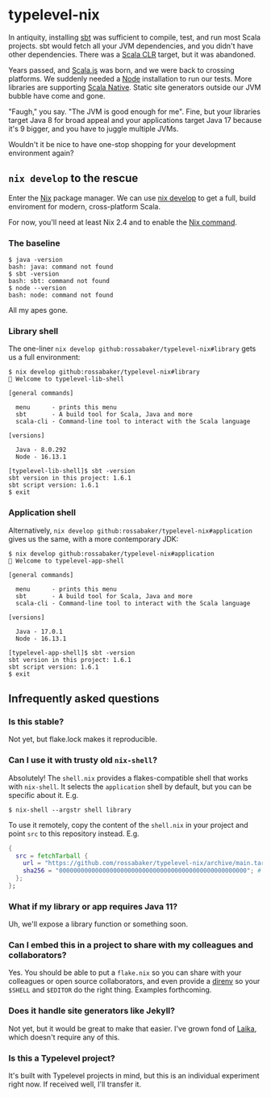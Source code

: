 # typelevel-nix

In antiquity, installing [sbt] was sufficient to compile, test, and run most Scala projects.  sbt would fetch all your JVM dependencies, and you didn't have other dependencies.  There was a [Scala CLR] target, but it was abandoned.

Years passed, and [Scala.js] was born, and we were back to crossing platforms.  We suddenly needed a [Node] installation to run our tests.  More libraries are supporting [Scala Native].  Static site generators outside our JVM bubble have come and gone.

"Faugh," you say.  "The JVM is good enough for me".  Fine, but your libraries target Java 8 for broad appeal and your applications target Java 17 because it's 9 bigger, and you have to juggle multiple JVMs.

Wouldn't it be nice to have one-stop shopping for your development environment again?

## `nix develop` to the rescue

Enter the [Nix] package manager.  We can use [nix develop] to get a full, build enviroment for modern, cross-platform Scala.

For now, you'll need at least Nix 2.4 and to enable the [Nix command].

### The baseline

```console
$ java -version
bash: java: command not found
$ sbt -version
bash: sbt: command not found
$ node --version
bash: node: command not found
```

All my apes gone.

### Library shell

The one-liner `nix develop github:rossabaker/typelevel-nix#library` gets us a full environment:

```console
$ nix develop github:rossabaker/typelevel-nix#library
🔨 Welcome to typelevel-lib-shell

[general commands]

  menu      - prints this menu
  sbt       - A build tool for Scala, Java and more
  scala-cli - Command-line tool to interact with the Scala language

[versions]

  Java - 8.0.292
  Node - 16.13.1

[typelevel-lib-shell]$ sbt -version
sbt version in this project: 1.6.1
sbt script version: 1.6.1
$ exit
```

### Application shell

Alternatively, `nix develop github:rossabaker/typelevel-nix#application` gives us the same, with a more contemporary JDK:

```console
$ nix develop github:rossabaker/typelevel-nix#application
🔨 Welcome to typelevel-app-shell

[general commands]

  menu      - prints this menu
  sbt       - A build tool for Scala, Java and more
  scala-cli - Command-line tool to interact with the Scala language

[versions]

  Java - 17.0.1
  Node - 16.13.1

[typelevel-app-shell]$ sbt -version
sbt version in this project: 1.6.1
sbt script version: 1.6.1
$ exit
```

## Infrequently asked questions

### Is this stable?

Not yet, but flake.lock makes it reproducible.

###	Can I use it with trusty old `nix-shell`?

Absolutely! The `shell.nix` provides a flakes-compatible shell that works with `nix-shell`. It selects the `application` shell by default, but you can be specific about it. E.g.

```
$ nix-shell --argstr shell library
```

To use it remotely, copy the content of the `shell.nix` in your project and point `src` to this repository instead. E.g.

```nix
{
  src = fetchTarball {
    url = "https://github.com/rossabaker/typelevel-nix/archive/main.tar.gz";
    sha256 = "0000000000000000000000000000000000000000000000000000"; # replace hash
  };
};
```

### What if my library or app requires Java 11?

Uh, we'll expose a library function or something soon.

### Can I embed this in a project to share with my colleagues and collaborators?

Yes.  You should be able to put a `flake.nix` so you can share with your colleagues or open source collaborators, and even provide a [direnv] so your `$SHELL` and `$EDITOR` do the right thing.  Examples forthcoming.

### Does it handle site generators like Jekyll?

Not yet, but it would be great to make that easier.  I've grown fond of [Laika], which doesn't require any of this.

### Is this a Typelevel project?

It's built with Typelevel projects in mind, but this is an individual experiment right now.  If received well, I'll transfer it.

[sbt]: https://www.scala-sbt.org/
[Scala CLR]: https://www.scala-lang.org/old/sites/default/files/pdfs/PreviewScalaNET.pdf
[Scala.js]: https://www.scala-js.org/
[Node]: https://nodejs.org/
[Scala Native]: https://scala-native.readthedocs.io/
[Nix]: https://nixos.org/
[nix develop]: https://nixos.org/manual/nix/stable/command-ref/new-cli/nix3-develop.html
[Nix command]: https://nixos.wiki/wiki/Nix_command
[direnv]: https://direnv.net/
[Laika]: https://planet42.github.io/Laika/
